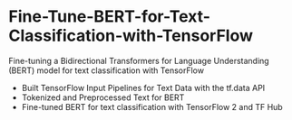 # Fine-Tune-BERT-for-Text-Classification-with-TensorFlow
Fine-tuning a Bidirectional Transformers for Language Understanding (BERT) model for text classification with TensorFlow

* Built TensorFlow Input Pipelines for Text Data with the tf.data API
* Tokenized and Preprocessed Text for BERT
* Fine-tuned BERT for text classification with TensorFlow 2 and TF Hub
